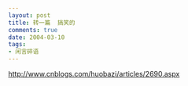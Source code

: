 ```yaml
---
layout: post
title: 转一篇  搞笑的
comments: true
date: 2004-03-10
tags:
- 闲言碎语
---
```


<p><a href="http://www.cnblogs.com/huobazi/articles/2690.aspx">http://www.cnblogs.com/huobazi/articles/2690.aspx</a></p>				
